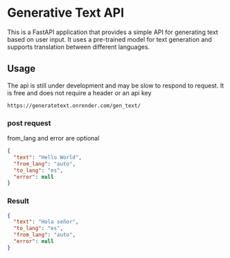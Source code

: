 # Generative Text API

This is a FastAPI application that provides a simple API for generating text based on user input. It uses a pre-trained
model for text generation and supports translation between different languages.

## Usage

The api is still under development and may be slow to respond to request. It is free and does not require a header or an
api key

```
https://generatetext.onrender.com/gen_text/
```

### post request

from_lang and error are optional

```json
{
  "text": "Hello World",
  "from_lang": "auto",
  "to_lang": "es",
  "error": null
}
```

### Result

```json
{
  "text": "Hola señor",
  "to_lang": "es",
  "from_lang": "auto",
  "error": null
}
```
